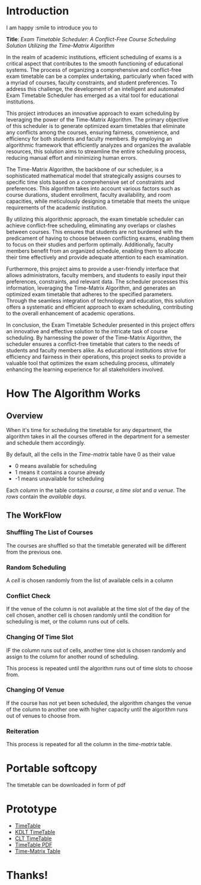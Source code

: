 # Introduction

I am happy :smile to introduce you to

**Title**: *Exam Timetable Scheduler: A Conflict-Free Course Scheduling Solution Utilizing the Time-Matrix Algorithm*

In the realm of academic institutions, efficient scheduling of exams is a critical aspect that contributes to the smooth functioning of educational systems. The process of organizing a comprehensive and conflict-free exam timetable can be a complex undertaking, particularly when faced with a myriad of courses, faculty constraints, and student preferences. To address this challenge, the development of an intelligent and automated Exam Timetable Scheduler has emerged as a vital tool for educational institutions.

This project introduces an innovative approach to exam scheduling by leveraging the power of the Time-Matrix Algorithm. The primary objective of this scheduler is to generate optimized exam timetables that eliminate any conflicts among the courses, ensuring fairness, convenience, and efficiency for both students and faculty members. By employing an algorithmic framework that efficiently analyzes and organizes the available resources, this solution aims to streamline the entire scheduling process, reducing manual effort and minimizing human errors.

The Time-Matrix Algorithm, the backbone of our scheduler, is a sophisticated mathematical model that strategically assigns courses to specific time slots based on a comprehensive set of constraints and preferences. This algorithm takes into account various factors such as course durations, student enrollment, faculty availability, and room capacities, while meticulously designing a timetable that meets the unique requirements of the academic institution.

By utilizing this algorithmic approach, the exam timetable scheduler can achieve conflict-free scheduling, eliminating any overlaps or clashes between courses. This ensures that students are not burdened with the predicament of having to choose between conflicting exams, enabling them to focus on their studies and perform optimally. Additionally, faculty members benefit from an organized schedule, enabling them to allocate their time effectively and provide adequate attention to each examination.

Furthermore, this project aims to provide a user-friendly interface that allows administrators, faculty members, and students to easily input their preferences, constraints, and relevant data. The scheduler processes this information, leveraging the Time-Matrix Algorithm, and generates an optimized exam timetable that adheres to the specified parameters. Through the seamless integration of technology and education, this solution offers a systematic and efficient approach to exam scheduling, contributing to the overall enhancement of academic operations.

In conclusion, the Exam Timetable Scheduler presented in this project offers an innovative and effective solution to the intricate task of course scheduling. By harnessing the power of the Time-Matrix Algorithm, the scheduler ensures a conflict-free timetable that caters to the needs of students and faculty members alike. As educational institutions strive for efficiency and fairness in their operations, this project seeks to provide a valuable tool that optimizes the exam scheduling process, ultimately enhancing the learning experience for all stakeholders involved.



# How The Algorithm Works
## Overview
When it's time for scheduling the timetable for any department, the algorithm takes in all the courses offered in the department for a semester and schedule them accordingly.

By default, all the cells in the *Time-matrix* table have 0 as their value
- 0 means available for scheduling
- 1 means it contains a course already
- -1 means unavailable for scheduling

Each *column* in the table contains *a course*, *a time slot* and *a venue*.
The *rows* contain the *available days*.


## The WorkFlow
### Shuffling The List of Courses

The courses are shuffled so that the timetable generated will be different from the previous one.

### Random Scheduling

A *cell* is chosen randomly from the list of available cells in a column


### Conflict Check

If the venue of the column is not available at the time slot of the day of the cell chosen, another cell is chosen randomly until the condition for scheduling is met, or the column runs out of cells.

### Changing Of Time Slot

IF the column runs out of cells, another time slot is chosen randomly and assign to the column for another round of scheduling.

This process is repeated until the algorithm runs out of time slots to choose from.

### Changing Of Venue

If the course has not yet been scheduled, the algorithm changes the venue of the column to another one with higher capacity until the algorithm runs out of venues to choose from.

### Reiteration

This process is repeated for all the column in the *time-matrix* table.

# Portable softcopy

The timetable can be downloaded in form of pdf

# Prototype

- [TimeTable](http://ecclesiastes.pythonanywhere.com)
- [KDLT TimeTable](http://ecclesiastes.pythonanywhere.com/venue/KDLT)
- [CLT TimeTable](http://ecclesiastes.pythonanywhere.com/venue/CLT)
- [TimeTable PDF](http://ecclesiastes.pythonanywhere.com/pdf)
- [Time-Matrix Table](http://ecclesiastes.pythonanywhere.com/matrix)


# Thanks!

